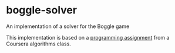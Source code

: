 # boggle-solver
An implementation of a solver for the Boggle game

This implementation is based on a 
[programming assignment](https://guides.github.com/features/mastering-markdown/) 
from a Coursera algorithms class.
